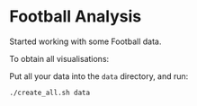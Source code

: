 # Football Analysis

Started working with some Football data.

To obtain all visualisations:

Put all your data into the `data` directory, and run:

```bash
./create_all.sh data
```
